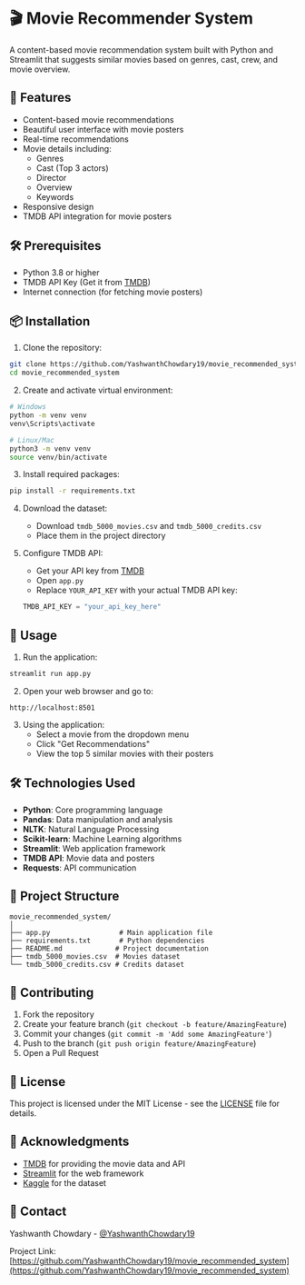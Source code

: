 # 🎬 Movie Recommender System

A content-based movie recommendation system built with Python and Streamlit that suggests similar movies based on genres, cast, crew, and movie overview.

## 🌟 Features

- Content-based movie recommendations
- Beautiful user interface with movie posters
- Real-time recommendations
- Movie details including:
  - Genres
  - Cast (Top 3 actors)
  - Director
  - Overview
  - Keywords
- Responsive design
- TMDB API integration for movie posters

## 🛠️ Prerequisites

- Python 3.8 or higher
- TMDB API Key (Get it from [TMDB](https://www.themoviedb.org/))
- Internet connection (for fetching movie posters)

## 📦 Installation

1. Clone the repository:
```bash
git clone https://github.com/YashwanthChowdary19/movie_recommended_system.git
cd movie_recommended_system
```

2. Create and activate virtual environment:
```bash
# Windows
python -m venv venv
venv\Scripts\activate

# Linux/Mac
python3 -m venv venv
source venv/bin/activate
```

3. Install required packages:
```bash
pip install -r requirements.txt
```

4. Download the dataset:
   - Download `tmdb_5000_movies.csv` and `tmdb_5000_credits.csv`
   - Place them in the project directory

5. Configure TMDB API:
   - Get your API key from [TMDB](https://www.themoviedb.org/)
   - Open `app.py`
   - Replace `YOUR_API_KEY` with your actual TMDB API key:
   ```python
   TMDB_API_KEY = "your_api_key_here"
   ```

## 🚀 Usage

1. Run the application:
```bash
streamlit run app.py
```

2. Open your web browser and go to:
```
http://localhost:8501
```

3. Using the application:
   - Select a movie from the dropdown menu
   - Click "Get Recommendations"
   - View the top 5 similar movies with their posters

## 🛠️ Technologies Used

- **Python**: Core programming language
- **Pandas**: Data manipulation and analysis
- **NLTK**: Natural Language Processing
- **Scikit-learn**: Machine Learning algorithms
- **Streamlit**: Web application framework
- **TMDB API**: Movie data and posters
- **Requests**: API communication

## 📝 Project Structure

```
movie_recommended_system/
│
├── app.py                 # Main application file
├── requirements.txt       # Python dependencies
├── README.md             # Project documentation
├── tmdb_5000_movies.csv  # Movies dataset
└── tmdb_5000_credits.csv # Credits dataset
```

## 🤝 Contributing

1. Fork the repository
2. Create your feature branch (`git checkout -b feature/AmazingFeature`)
3. Commit your changes (`git commit -m 'Add some AmazingFeature'`)
4. Push to the branch (`git push origin feature/AmazingFeature`)
5. Open a Pull Request

## 📄 License

This project is licensed under the MIT License - see the [LICENSE](LICENSE) file for details.

## 👏 Acknowledgments

- [TMDB](https://www.themoviedb.org/) for providing the movie data and API
- [Streamlit](https://streamlit.io/) for the web framework
- [Kaggle](https://www.kaggle.com/) for the dataset

## 📧 Contact

Yashwanth Chowdary - [@YashwanthChowdary19](https://github.com/YashwanthChowdary19)

Project Link: [https://github.com/YashwanthChowdary19/movie_recommended_system](https://github.com/YashwanthChowdary19/movie_recommended_system) 